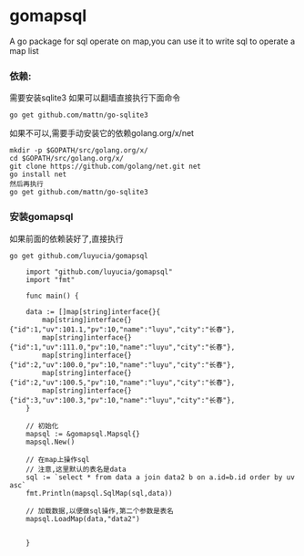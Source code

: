 # gomapsql
A go package for sql operate on map,you can use it to write sql to operate a map list


### 依赖:
需要安装sqlite3
如果可以翻墙直接执行下面命令
```
go get github.com/mattn/go-sqlite3
```

如果不可以,需要手动安装它的依赖golang.org/x/net
```
mkdir -p $GOPATH/src/golang.org/x/
cd $GOPATH/src/golang.org/x/
git clone https://github.com/golang/net.git net
go install net
然后再执行
go get github.com/mattn/go-sqlite3
```


### 安装gomapsql
如果前面的依赖装好了,直接执行
```
go get github.com/luyucia/gomapsql
```


```
    import "github.com/luyucia/gomapsql"
    import "fmt"

    func main() {

    data := []map[string]interface{}{
        map[string]interface{}{"id":1,"uv":101.1,"pv":10,"name":"luyu","city":"长春"},
        map[string]interface{}{"id":1,"uv":111.0,"pv":10,"name":"luyu","city":"长春"},
        map[string]interface{}{"id":2,"uv":100.0,"pv":10,"name":"luyu","city":"长春"},
        map[string]interface{}{"id":2,"uv":100.5,"pv":10,"name":"luyu","city":"长春"},
        map[string]interface{}{"id":3,"uv":100.3,"pv":10,"name":"luyu","city":"长春"},
    }

    // 初始化
    mapsql := &gomapsql.Mapsql{}
    mapsql.New()

    // 在map上操作sql
    // 注意,这里默认的表名是data
    sql := `select * from data a join data2 b on a.id=b.id order by uv asc`
    fmt.Println(mapsql.SqlMap(sql,data))

    // 加载数据,以便做sql操作,第二个参数是表名
    mapsql.LoadMap(data,"data2")


    }

```
